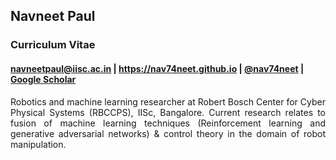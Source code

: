 <h2 class="rsection"><b>Navneet Paul</b></h2>
<h3>Curriculum Vitae</h3>
<h4 class="rsection"><a href="https://bit.ly/2rBGAWt" class="md-link">navneetpaul@iisc.ac.in</a> | <a href="https://nav74neet.github.io" class="md-link">https://nav74neet.github.io</a> |  <a href="https://twitter.com/nav74neet" class="md-link">@nav74neet</a> | <a href="https://bit.ly/2A3Oi02" class="md-link">Google Scholar</a></h4>

<p style="text-align:justify">
        Robotics and machine learning researcher at Robert Bosch Center for Cyber Physical Systems (RBCCPS), IISc, Bangalore. Current research relates to fusion of machine learning techniques (Reinforcement learning and generative adversarial networks) & control theory in the domain of robot manipulation.
</p>